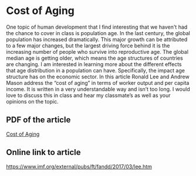 # Cost of Aging
One topic of human development that I find interesting that we haven't had the chance to cover in class is population age. In the last century, the global population has increased dramatically. This major growth can be attributed to a few major changes, but the largest driving force behind it is the increasing number of people who survive into reproductive age. The global median age is getting older, which means the age structures of countries are changing. I am interested in learning more about the different effects that age distribution in a population can have. Specifically, the impact age structure has on the economic sector. In this article Ronald Lee and Andrew Mason address the “cost of aging” in terms of worker output and per capita income. It is written in a very understandable way and isn’t too long. I would love to discuss this in class and hear my classmate’s as well as your opinions on the topic.

## PDF of the article
[Cost of Aging](https://github.com/ebpettinato/DATA-150-Emily-Pettinato/files/7476564/cost.of.aging.pdf)
## Online link to article
https://www.imf.org/external/pubs/ft/fandd/2017/03/lee.htm
